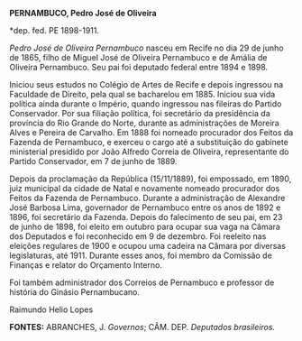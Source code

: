 **PERNAMBUCO, Pedro José de Oliveira**

\*dep. fed. PE 1898-1911.

*Pedro José de Oliveira Pernambuco* nasceu em Recife no dia 29 de junho
de 1865, filho de Miguel José de Oliveira Pernambuco e de Amália de
Oliveira Pernambuco. Seu pai foi deputado federal entre 1894 e 1898.

Iniciou seus estudos no Colégio de Artes de Recife e depois ingressou na
Faculdade de Direito, pela qual se bacharelou em 1885. Iniciou sua vida
política ainda durante o Império, quando ingressou nas fileiras do
Partido Conservador. Por sua filiação política, foi secretário da
presidência da província do Rio Grande do Norte, durante as
administrações de Moreira Alves e Pereira de Carvalho. Em 1888 foi
nomeado procurador dos Feitos da Fazenda de Pernambuco, e exerceu o
cargo até a substituição do gabinete ministerial presidido por João
Alfredo Correia de Oliveira, representante do Partido Conservador, em 7
de junho de 1889.

Depois da proclamação da República (15/11/1889), foi empossado, em 1890,
juiz municipal da cidade de Natal e novamente nomeado procurador dos
Feitos da Fazenda de Pernambuco. Durante a administração de Alexandre
José Barbosa Lima, governador de Pernambuco entre os anos de 1892 e
1896, foi secretário da Fazenda. Depois do falecimento de seu pai, em 23
de junho de 1898, foi eleito em outubro para ocupar sua vaga na Câmara
dos Deputados e foi reconhecido em 9 de dezembro. Foi reeleito nas
eleições regulares de 1900 e ocupou uma cadeira na Câmara por diversas
legislaturas, até 1911. Durante esses anos, foi membro da Comissão de
Finanças e relator do Orçamento Interno.

Foi também administrador dos Correios de Pernambuco e professor de
história do Ginásio Pernambucano.

Raimundo Helio Lopes

**FONTES:** ABRANCHES, J. *Governos*; CÂM. DEP. *Deputados brasileiros.*
